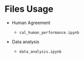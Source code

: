 # Files Usage
- Human Agreement
    * `cal_human_performance.ipynb`

- Data analysis
    * `data_analysis.ipynb`
